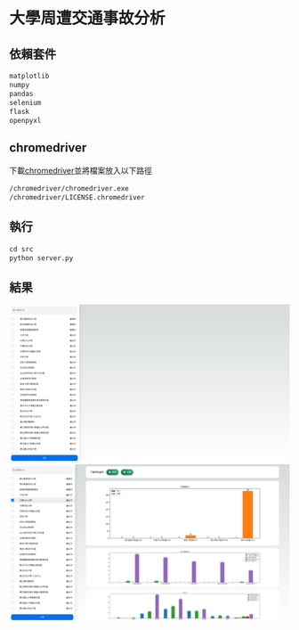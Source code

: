 # 大學周遭交通事故分析

## 依賴套件
```
matplotlib
numpy
pandas
selenium
flask
openpyxl
```

## chromedriver
下載[chromedriver](https://googlechromelabs.github.io/chrome-for-testing/#stable)並將檔案放入以下路徑

```
/chromedriver/chromedriver.exe
/chromedriver/LICENSE.chromedriver
```

## 執行
```
cd src
python server.py
```

## 結果
![模擬器1](https://github.com/PMinn/Computer-Programming-and-Its-Applications/blob/main/images/demo1.jpg?raw=true)
![模擬器2](https://github.com/PMinn/Computer-Programming-and-Its-Applications/blob/main/images/demo2.jpg?raw=true)